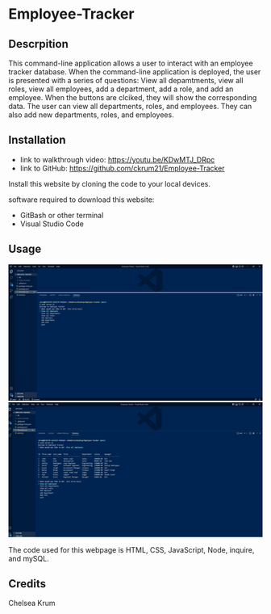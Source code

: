 # Employee-Tracker

## Descrpition 
This command-line application allows a user to interact with an employee tracker database. When the command-line application is deployed, the user is presented with a series of questions: View all depamtments, view all roles, view all employees, add a department, add a role, and add an employee. When the buttons are clciked, they will show the corresponding data. The user can view all departments, roles, and employees. They can also add new departments, roles, and employees.

## Installation
* link to walkthrough video: https://youtu.be/KDwMTJ_DRpc
* link to GitHub: https://github.com/ckrum21/Employee-Tracker

Install this website by cloning the code to your local devices.

software required to download this website:
* GitBash or other terminal
* Visual Studio Code


## Usage
![](./images/Picture1.jpg)
![](./images/Picture2.jpg)

The code used for this webpage is HTML, CSS, JavaScript, Node, inquire, and mySQL.

## Credits
Chelsea Krum 